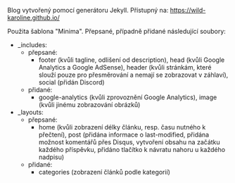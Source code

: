 Blog vytvořený pomocí generátoru Jekyll. Přístupný na: https://wild-karoline.github.io/

Použita šablona "Minima". Přepsané, případně přidané následující soubory: 
- _includes:
  - přepsané:
    - footer (kvůli tagline, odlišení od description), head (kvůli Google Analytics a Google AdSense), header (kvůli stránkám, které slouží pouze pro přesměrování a nemají se zobrazovat v záhlaví), social (přidán Discord)
  - přidané:
    - google-analytics (kvůli zprovoznění Google Analytics), image (kvůli jinému zobrazování obrázků)
- _layouts:
  - přepsané:
    - home (kvůli zobrazení délky článku, resp. času nutného k přečtení), post (přidána informace o last-modified, přidána možnost komentářů přes Disqus, vytvoření obsahu na začátku každého příspěvku, přidáno tlačítko k návratu nahoru u každého nadpisu)
  - přidané:
    - categories (zobrazení článků podle kategorií)
